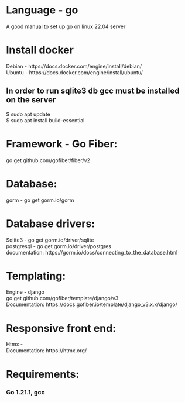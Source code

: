 <h1>Language - go</h1>
A good manual to set up go on linux 22.04 server <br/>

<h1>Install docker</h1>
Debian - https://docs.docker.com/engine/install/debian/<br/>
Ubuntu - https://docs.docker.com/engine/install/ubuntu/<br/>


<h2>In order to run sqlite3 db gcc must be installed on the server</h2>
$ sudo apt update <br/>
$ sudo apt install build-essential <br/>

<h1>Framework - Go Fiber:</h1>
go get github.com/gofiber/fiber/v2<br/>

<h1>Database:</h1>
gorm - go get gorm.io/gorm<br/>

<h1>Database drivers:</h1>
Sqlite3 - go get gorm.io/driver/sqlite<br/>
postgresql - go get gorm.io/driver/postgres<br/>
documentation: https://gorm.io/docs/connecting_to_the_database.html<br/>

<h1>Templating:</h1>
Engine - django<br/>
go get github.com/gofiber/template/django/v3<br/>
Documentation: https://docs.gofiber.io/template/django_v3.x.x/django/<br/>

<h1>Responsive front end:</h1>
Htmx - <script src="https://unpkg.com/htmx.org@1.9.5"></script><br/>
Documentation: https://htmx.org/<br/>

<h1>Requirements:</h1>
<h3>Go 1.21.1, gcc</h3>
